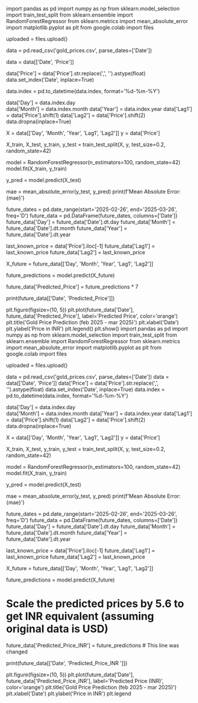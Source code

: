 import pandas as pd
import numpy as np
from sklearn.model_selection import train_test_split
from sklearn.ensemble import RandomForestRegressor
from sklearn.metrics import mean_absolute_error
import matplotlib.pyplot as plt
from google.colab import files

uploaded = files.upload()

data = pd.read_csv('gold_prices.csv', parse_dates=['Date'])


data = data[['Date', 'Price']]


data['Price'] = data['Price'].str.replace(',', '').astype(float)
data.set_index('Date', inplace=True)


data.index = pd.to_datetime(data.index, format='%d-%m-%Y') 

data['Day'] = data.index.day  
data['Month'] = data.index.month
data['Year'] = data.index.year
data['Lag1'] = data['Price'].shift(1)
data['Lag2'] = data['Price'].shift(2)
data.dropna(inplace=True)


X = data[['Day', 'Month', 'Year', 'Lag1', 'Lag2']]
y = data['Price']

X_train, X_test, y_train, y_test = train_test_split(X, y, test_size=0.2, random_state=42)

model = RandomForestRegressor(n_estimators=100, random_state=42)
model.fit(X_train, y_train)

y_pred = model.predict(X_test)

mae = mean_absolute_error(y_test, y_pred)
print(f'Mean Absolute Error: {mae}')

future_dates = pd.date_range(start='2025-02-26', end='2025-03-26', freq='D')
future_data = pd.DataFrame(future_dates, columns=['Date'])
future_data['Day'] = future_data['Date'].dt.day
future_data['Month'] = future_data['Date'].dt.month
future_data['Year'] = future_data['Date'].dt.year

last_known_price = data['Price'].iloc[-1]
future_data['Lag1'] = last_known_price
future_data['Lag2'] = last_known_price

X_future = future_data[['Day', 'Month', 'Year', 'Lag1', 'Lag2']]

future_predictions = model.predict(X_future)

future_data['Predicted_Price'] = future_predictions * 7

print(future_data[['Date', 'Predicted_Price']])

plt.figure(figsize=(10, 5))
plt.plot(future_data['Date'], future_data['Predicted_Price'], label='Predicted Price', color='orange')
plt.title('Gold Price Prediction (feb 2025 - mar 2025)')
plt.xlabel('Date')
plt.ylabel('Price in INR')
plt.legend()
plt.show()
import pandas as pd
import numpy as np
from sklearn.model_selection import train_test_split
from sklearn.ensemble import RandomForestRegressor
from sklearn.metrics import mean_absolute_error
import matplotlib.pyplot as plt
from google.colab import files

uploaded = files.upload()

data = pd.read_csv('gold_prices.csv', parse_dates=['Date'])
data = data[['Date', 'Price']]
data['Price'] = data['Price'].str.replace(',', '').astype(float)
data.set_index('Date', inplace=True)
data.index = pd.to_datetime(data.index, format='%d-%m-%Y') 

data['Day'] = data.index.day  
data['Month'] = data.index.month
data['Year'] = data.index.year
data['Lag1'] = data['Price'].shift(1)
data['Lag2'] = data['Price'].shift(2)
data.dropna(inplace=True)

X = data[['Day', 'Month', 'Year', 'Lag1', 'Lag2']]
y = data['Price']

X_train, X_test, y_train, y_test = train_test_split(X, y, test_size=0.2, random_state=42)

model = RandomForestRegressor(n_estimators=100, random_state=42)
model.fit(X_train, y_train)

y_pred = model.predict(X_test)

mae = mean_absolute_error(y_test, y_pred)
print(f'Mean Absolute Error: {mae}')

future_dates = pd.date_range(start='2025-02-26', end='2025-03-26', freq='D')
future_data = pd.DataFrame(future_dates, columns=['Date'])
future_data['Day'] = future_data['Date'].dt.day
future_data['Month'] = future_data['Date'].dt.month
future_data['Year'] = future_data['Date'].dt.year

last_known_price = data['Price'].iloc[-1]
future_data['Lag1'] = last_known_price
future_data['Lag2'] = last_known_price

X_future = future_data[['Day', 'Month', 'Year', 'Lag1', 'Lag2']]

future_predictions = model.predict(X_future)

# Scale the predicted prices by 5.6 to get INR equivalent (assuming original data is USD)
future_data['Predicted_Price_INR'] = future_predictions   # This line was changed

print(future_data[['Date', 'Predicted_Price_INR ']])

plt.figure(figsize=(10, 5))
plt.plot(future_data['Date'], future_data['Predicted_Price_INR'], label='Predicted Price (INR)', color='orange')
plt.title('Gold Price Prediction (feb 2025 - mar 2025)')
plt.xlabel('Date')
plt.ylabel('Price in INR')
plt.legend
